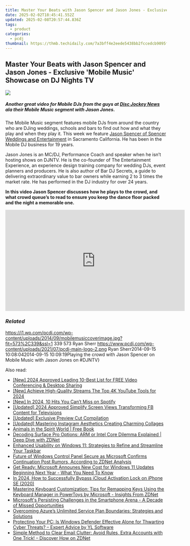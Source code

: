 ```yaml
---
title: Master Your Beats with Jason Spencer and Jason Jones - Exclusive 'Mobile Music' Showcase on DJ Nights TV
date: 2025-02-02T18:45:41.552Z
updated: 2025-02-08T20:57:44.836Z
tags:
  - product
categories:
  - pcdj
thumbnail: https://thmb.techidaily.com/7a3bff4e2eede5438bb2fccedcb9095f7ad51baa5a8f2d8fdc6330db34850673.jpg
---
```


## Master Your Beats with Jason Spencer and Jason Jones - Exclusive 'Mobile Music' Showcase on DJ Nights TV

[![](https://i1.wp.com/pcdj.com/wp-content/uploads/2014/09/mobilemusiccoverimage.jpg?resize=573%2C270&ssl=1)](https://i1.wp.com/pcdj.com/wp-content/uploads/2014/09/mobilemusiccoverimage.jpg?fit=573%2C339&ssl=1 "mobilemusiccoverimage")

##### Another great video for Mobile DJs from the guys at [Disc Jockey News](http://discjockeynews.com/) ala their Mobile Music segment with Jason Jones.

The Mobile Music segment features mobile DJs from around the country who are DJing weddings, schools and bars to find out how and what they play and when they play it. This week we feature [Jason Spencer of Spencer Weddings and Entertainment](http://spencerweddings.com/) in Sacramento California. He has been in the Mobile DJ business for 19 years.

Jason Jones is an MC/DJ, Performance Coach and speaker when he isn’t hosting shows on DJNTV. He is the co-founder of The Entertainment Experience, an experience design training company for wedding DJs, event planners and producers. He is also author of Bar DJ Secrets, a guide to delivering extraordinary value to bar owners while earning 2 to 3 times the market rate. He has performed in the DJ industry for over 24 years.

**In this video Jason Spencer discusses how he plays to the crowd, and what crowd queue’s to read to ensure you keep the dance floor packed and the night a memorable one.**  

<!-- affiliate ads begin -->
<iframe width="560" height="315" src="https://www.youtube.com/embed/h5uImbOWmTg?si=z4kP-R0QbXbBAJTa" title="YouTube video player" frameborder="0" allow="accelerometer; autoplay; clipboard-write; encrypted-media; gyroscope; picture-in-picture; web-share" referrerpolicy="strict-origin-when-cross-origin" allowfullscreen></iframe>
<!-- affiliate ads end -->

### _Related_

https://i1.wp.com/pcdj.com/wp-content/uploads/2014/09/mobilemusiccoverimage.jpg?fit=573%2C339&ssl=1 339 573 Ryan Sherr https://www.pcdj.com/wp-content/uploads/2021/07/pcdj-main-logo-2.png Ryan Sherr2014-09-15 10:08:042014-09-15 10:09:19Playing the crowd with Jason Spencer on Mobile Music with Jason Jones on #DJNTV}

<ins class="adsbygoogle"
     style="display:block"
     data-ad-format="autorelaxed"
     data-ad-client="ca-pub-7571918770474297"
     data-ad-slot="1223367746"></ins>

<ins class="adsbygoogle"
     style="display:block"
     data-ad-client="ca-pub-7571918770474297"
     data-ad-slot="8358498916"
     data-ad-format="auto"
     data-full-width-responsive="true"></ins>

<span class="atpl-alsoreadstyle">Also read:</span>
<div><ul>
<li><a href="https://screen-capture.techidaily.com/new-2024-approved-leading-10-best-list-for-free-video-conferencing-and-desktop-sharing/"><u>[New] 2024 Approved Leading 10-Best List for FREE Video Conferencing & Desktop Sharing</u></a></li>
<li><a href="https://fox-boxes.techidaily.com/new-achieve-high-quality-streams-the-top-4k-youtube-tools-for-2024/"><u>[New] Achieve High-Quality Streams The Top 4K YouTube Tools for 2024</u></a></li>
<li><a href="https://screen-sharing-recording.techidaily.com/new-in-2024-10-hits-you-cant-miss-on-spotify/"><u>[New] In 2024, 10 Hits You Can’t Miss on Spotify</u></a></li>
<li><a href="https://facebook-videos.techidaily.com/updated-2024-approved-simplify-screen-views-transforming-fb-content-for-televisions/"><u>[Updated] 2024 Approved Simplify Screen Views Transforming FB Content for Televisions</u></a></li>
<li><a href="https://some-knowledge.techidaily.com/updated-exclusive-preview-cut-compilation/"><u>[Updated] Exclusive Preview Cut Compilation</u></a></li>
<li><a href="https://extra-support.techidaily.com/updated-mastering-instagram-aesthetics-creating-charming-collages/"><u>[Updated] Mastering Instagram Aesthetics Creating Charming Collages</u></a></li>
<li><a href="https://novels-ebooks.techidaily.com/209860970-9781908421296-animals-in-the-spirit-world/"><u>Animals in the Spirit World | Free Book</u></a></li>
<li><a href="https://win-hot.techidaily.com/decoding-surface-pro-options-arm-or-intel-core-dilemma-explained-deep-dive-with-zdnet/"><u>Decoding Surface Pro Options: ARM or Intel Core Dilemma Explained | Deep Dive with ZDNet</u></a></li>
<li><a href="https://win-hot.techidaily.com/enhanced-usability-on-windows-11-strategies-to-refine-and-streamline-your-taskbar/"><u>Enhanced Usability on Windows 11: Strategies to Refine and Streamline Your Taskbar</u></a></li>
<li><a href="https://win-hot.techidaily.com/future-of-windows-control-panel-secure-as-microsoft-confirms-continuation-post-rumors-according-to-zdnet-analysis/"><u>Future of Windows Control Panel Secure as Microsoft Confirms Continuation Post Rumors, According to ZDNet Analysis</u></a></li>
<li><a href="https://win-hot.techidaily.com/get-ready-microsoft-announes-new-cost-for-windows-11-updates-beginning-next-year-what-you-need-to-know/"><u>Get Ready: Microsoft Announes New Cost for Windows 11 Updates Beginning Next Year - What You Need To Know</u></a></li>
<li><a href="https://activate-lock.techidaily.com/in-2024-how-to-successfully-bypass-icloud-activation-lock-on-iphone-se-2020-by-drfone-ios/"><u>In 2024, How to Successfully Bypass iCloud Activation Lock on iPhone SE (2020)</u></a></li>
<li><a href="https://win-hot.techidaily.com/mastering-keyboard-customization-tips-for-remapping-keys-using-the-keyboard-manager-in-powertoys-by-microsoft-insights-from-zdnet/"><u>Mastering Keyboard Customization: Tips for Remapping Keys Using the Keyboard Manager in PowerToys by Microsoft - Insights From ZDNet</u></a></li>
<li><a href="https://win-hot.techidaily.com/microsofts-persisting-challenges-in-the-smartphone-arena-a-decade-of-missed-opportunities/"><u>Microsoft's Persisting Challenges in the Smartphone Arena - A Decade of Missed Opportunities</u></a></li>
<li><a href="https://win-hot.techidaily.com/overcoming-azures-unlimited-service-plan-boundaries-strategies-and-solutions/"><u>Overcoming Azure’s Unlimited Service Plan Boundaries: Strategies and Solutions</u></a></li>
<li><a href="https://fox-pages.techidaily.com/protecting-your-pc-is-windows-defender-effective-alone-for-thwarting-cyber-threats-expert-advice-by-yl-software/"><u>Protecting Your PC: Is Windows Defender Effective Alone for Thwarting Cyber Threats? – Expert Advice by YL Software</u></a></li>
<li><a href="https://win-hot.techidaily.com/simple-method-to-clear-email-clutter-avoid-rules-extra-accounts-with-one-trick-discover-how-on-zdnet/"><u>Simple Method to Clear Email Clutter: Avoid Rules, Extra Accounts with One Trick! – Discover How on ZDNet</u></a></li>
</ul></div>

